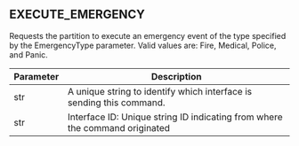 ## EXECUTE\_EMERGENCY

Requests the partition to execute an emergency event of the type specified by the EmergencyType parameter. Valid values are: Fire, Medical, Police, and Panic.


| Parameter | Description |
| --- | --- |
| str |  A unique string to identify which interface is sending this command. |
| str | Interface ID: Unique string ID indicating from where the command originated |







